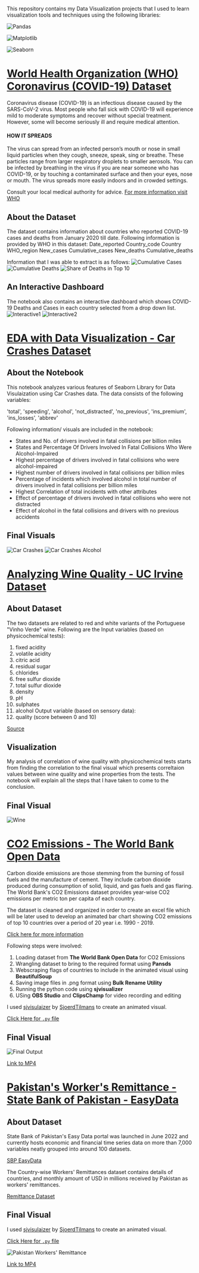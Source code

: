 
This repository contains my Data Visualization projects that I used to learn visualization tools and techniques using the following libraries:

![Pandas](https://github.com/kennyfahad/Data-Visualization/blob/main/Data/pandas.png "Pandas")

![Matplotlib](https://github.com/kennyfahad/Data-Visualization/blob/main/Data/matplot.png "Matplotlib")

![Seaborn](https://github.com/kennyfahad/Data-Visualization/blob/main/Data/seaborn.jpeg "Seabron")



# [World Health Organization (WHO) Coronavirus (COVID-19) Dataset](https://github.com/kennyfahad/Data-Visualization/blob/main/WHO%20Coronavirus%20(COVID-19).ipynb)
Coronavirus disease (COVID-19) is an infectious disease caused by the SARS-CoV-2 virus.
Most people who fall sick with COVID-19 will experience mild to moderate symptoms and recover without special treatment. However, some will become seriously ill and require medical attention.


#### HOW IT SPREADS
The virus can spread from an infected person’s mouth or nose in small liquid particles when they cough, sneeze, speak, sing or breathe. These particles range from larger respiratory droplets to smaller aerosols.
You can be infected by breathing in the virus if you are near someone who has COVID-19, or by touching a contaminated surface and then your eyes, nose or mouth. The virus spreads more easily indoors and in crowded settings.

Consult your local medical authority for advice.
[For more information visit WHO](https://www.who.int/news-room/questions-and-answers/item/coronavirus-disease-covid-19-how-is-it-transmitted)

## About the Dataset
The dataset contains information about countries who reported COVID-19 cases and deaths from January 2020 till date. Following information is provided by WHO in this dataset:
Date_reported	Country_code	Country	WHO_region	New_cases	Cumulative_cases	New_deaths	Cumulative_deaths

Information that I was able to extract is as follows:
![Cumulative Cases](https://github.com/kennyfahad/Data-Visualization/blob/main/Data/covid_globalcases.png "Cumulative Cases")
![Cumulative Deaths](https://github.com/kennyfahad/Data-Visualization/blob/main/Data/covid_globaldeaths.png "Cumulative Deaths")
![Share of Deaths in Top 10](https://github.com/kennyfahad/Data-Visualization/blob/main/Data/covid_pie.png "Share of Deaths in Top 10")


## An Interactive Dashboard
The notebook also contains an interactive dashboard which shows COVID-19 Deaths and Cases in each country selected from a drop down list. 
![Interactive1](https://github.com/kennyfahad/Data-Visualization/blob/main/Data/interact1.png "Interactive Dashboard")
![Interactive2](https://github.com/kennyfahad/Data-Visualization/blob/main/Data/interact2.png "Interactive Dashboard")

# [EDA with Data Visualization - Car Crashes Dataset](https://github.com/kennyfahad/Data-Visualization/blob/main/EDA%20with%20Data%20Visualization%20-%20Car%20Crashes%20Dataset%20(Seaborn).ipynb)


## About the Notebook

This notebook analyzes various features of Seaborn Library for Data Visulaization using Car Crashes data. The data consists of the following variables:

'total', 'speeding', 'alcohol', 'not_distracted', 'no_previous', 'ins_premium', 'ins_losses', 'abbrev'

Following information/ visuals are included in the notebook:
* States and No. of drivers involved in fatal collisions per billion miles
* States and Percentage Of Drivers Involved In Fatal Collisions Who Were Alcohol-Impaired
* Highest percentage of drivers involved in fatal collisions who were alcohol-impaired
* Highest number of drivers involved in fatal collisions per billion miles 
* Percentage of incidents which involved alcohol in total number of drivers involved in fatal collisions per billion miles
* Highest Correlation of total incidents with other attributes
* Effect of percentage of drivers involved in fatal collisions who were not distracted 
* Effect of alcohol in the fatal collisions and drivers with no previous accidents

## Final Visuals

![Car Crashes](https://github.com/kennyfahad/Data-Visualization/blob/main/Data/crashes.png "Car Crashes")
![Car Crashes Alcohol](https://github.com/kennyfahad/Data-Visualization/blob/main/Data/carcrashes.png "Car Crashes Alcohol")


# [Analyzing Wine Quality - UC Irvine Dataset](https://github.com/kennyfahad/Data-Visualization/blob/main/Analyzing%20Wine%20Quality%20-%20UC%20Irvine%20Dataset.ipynb)

## About Dataset

The two datasets are related to red and white variants of the Portuguese "Vinho Verde" wine. Following are the Input variables (based on physicochemical tests):
1. fixed acidity
2. volatile acidity
3. citric acid
4. residual sugar
5. chlorides
6. free sulfur dioxide
7. total sulfur dioxide
8. density
9. pH
10. sulphates
11. alcohol
Output variable (based on sensory data):
12. quality (score between 0 and 10)

[Source](https://archive.ics.uci.edu/ml/datasets/wine+quality)

## Visualization

My analysis of correlation of wine quality with physicochemical tests starts from finding the correlation to the final visual which presents correltaion values between wine quality and wine properties from the tests. The notebook will explain all the steps that I have taken to come to the conclusion.

## Final Visual

![Wine](https://github.com/kennyfahad/Data-Visualization/blob/main/Data/wine.png "Wine")


# [CO2 Emissions - The World Bank Open Data](https://github.com/kennyfahad/Data-Visualization/blob/main/CO2%20Emissions%20-%20The%20World%20Bank%20Open%20Data.ipynb)

Carbon dioxide emissions are those stemming from the burning of fossil fuels and the manufacture of cement. They include carbon dioxide produced during consumption of solid, liquid, and gas fuels and gas flaring. The World Bank's CO2 Emissions dataset provides year-wise CO2 emissions per metric ton per capita of each country.

The dataset is cleaned and organized in order to create an excel file which will be later used to develop an animated bar chart showing CO2 emissions of top 10 countries over a period of 20 year i.e. 1990 - 2019. 

[Click here for more information](https://data.worldbank.org/indicator/EN.ATM.CO2E.PC?most_recent_value_desc=true&view=chart) 

Following steps were involved:

1. Loading dataset from **The World Bank Open Data** for CO2 Emissions
2. Wrangling dataset to bring to the required format using **Pansds**
3. Webscraping flags of countries to include in the animated visual using **BeautifulSoup**
4. Saving image files in .png format using **Bulk Rename Utility**
5. Running the python code using **sjvisualizer** 
6. USing **OBS Studio** and **ClipsChamp** for video recording and editing

I used [sjvisulaizer](https://github.com/SjoerdTilmans/sjvisualizer) by [SjoerdTilmans](https://github.com/SjoerdTilmans) to create an animated visual.

[Click Here for `.py` file](https://github.com/kennyfahad/Data-Visualization/blob/main/CO2Emissions.py)


## Final Visual

![Final Output](https://github.com/kennyfahad/Data-Visualization/blob/main/Data/co2Emissions.gif "Final Output")

[Link to MP4](https://github.com/kennyfahad/Data-Visualization/blob/main/Data/co2Emissions.mp4)


# [Pakistan's Worker's Remittance - State Bank of Pakistan - EasyData](https://github.com/kennyfahad/Data-Visualization/blob/main/Pakistan's%20Worker's%20Remittance%20-%20State%20Bank%20of%20Pakistan%20-%20EasyData.ipynb)

## About Dataset

State Bank of Pakistan's Easy Data portal was launched in June 2022 and currently hosts economic and financial time series data on more than 7,000 variables neatly grouped into around 100 datasets.

[SBP EasyData](https://easydata.sbp.org.pk/apex/f?p=10:1:0:)

The Country-wise Workers' Remittances dataset contains details of countries, and monthly amount of USD in millions received by Pakistan as workers' remittances. 

[Remittance Dataset](https://easydata.sbp.org.pk/apex/fp=10:211:::NO:RP:P211_DATASET_TYPE_CODE,P211_PAGE_ID:TS_GP_BOP_WR_M,250&cs=157866335180CD2B7910AF42D3E4C3C43)

## Final Visual

I used [sjvisulaizer](https://github.com/SjoerdTilmans/sjvisualizer) by [SjoerdTilmans](https://github.com/SjoerdTilmans) to create an animated visual.

[Click Here for `.py` file](https://github.com/kennyfahad/Data-Visualization/blob/main/PakWorkersRemittance.py)

![Pakistan Workers' Remittance](https://github.com/kennyfahad/Data-Visualization/blob/main/Data/PakWorkersRemittance.gif "Pakistan Workers' Remittance")

[Link to MP4](https://github.com/kennyfahad/Data-Visualization/blob/main/Data/PakWorkersRemittance.mp4)
